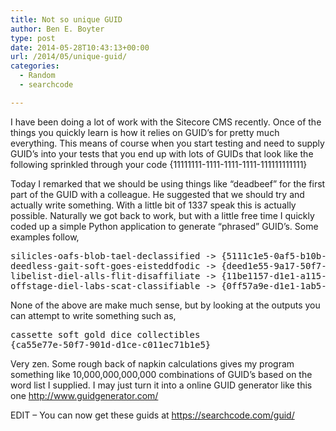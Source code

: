 ```yaml
---
title: Not so unique GUID
author: Ben E. Boyter
type: post
date: 2014-05-28T10:43:13+00:00
url: /2014/05/unique-guid/
categories:
  - Random
  - searchcode

---
```

I have been doing a lot of work with the Sitecore CMS recently. Once of the things you quickly learn is how it relies on GUID&#8217;s for pretty much everything. This means of course when you start testing and need to supply GUID&#8217;s into your tests that you end up with lots of GUIDs that look like the following sprinkled through your code {11111111-1111-1111-1111-111111111111}

Today I remarked that we should be using things like &#8220;deadbeef&#8221; for the first part of the GUID with a colleague. He suggested that we should try and actually write something. With a little bit of 1337 speak this is actually possible. Naturally we got back to work, but with a little free time I quickly coded up a simple Python application to generate &#8220;phrased&#8221; GUID&#8217;s. Some examples follow,

<pre>silicles-oafs-blob-tael-declassified -&gt; {5111c1e5-0af5-b10b-7ae1-dec1a551f1ed}
deedless-gait-soft-goes-eisteddfodic -&gt; {deed1e55-9a17-50f7-90e5-e157eddf0d1c}
libelist-diel-alls-flit-disaffiliate -&gt; {11be1157-d1e1-a115-f117-d15aff111a7e}
offstage-diel-labs-scat-classifiable -&gt; {0ff57a9e-d1e1-1ab5-5ca7-c1a551f1ab1e}
</pre>

None of the above are make much sense, but by looking at the outputs you can attempt to write something such as,

<pre>cassette soft gold dice collectibles
{ca55e77e-50f7-901d-d1ce-c011ec71b1e5}
</pre>

Very zen. Some rough back of napkin calculations gives my program something like 10,000,000,000,000 combinations of GUID&#8217;s based on the word list I supplied. I may just turn it into a online GUID generator like this one http://www.guidgenerator.com/

EDIT &#8211; You can now get these guids at <https://searchcode.com/guid/>